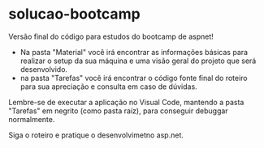 # solucao-bootcamp
Versão final do código para estudos do bootcamp de aspnet!

- Na pasta "Material" você irá encontrar as informações básicas para realizar o setup da sua máquina e uma visão geral do projeto que será desenvolvido.
- na pasta "Tarefas" você irá encontrar o código fonte final do roteiro para sua apreciação e consulta em caso de dúvidas.

Lembre-se de executar a aplicação no Visual Code, mantendo a pasta "Tarefas" em negrito (como pasta raíz), para conseguir debuggar normalmente.

Siga o roteiro e pratique o desenvolvimetno asp.net.
